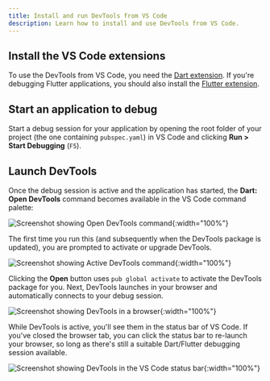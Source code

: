 ```yaml
---
title: Install and run DevTools from VS Code
description: Learn how to install and use DevTools from VS Code.
---
```


## Install the VS Code extensions

To use the DevTools from VS Code, you need the [Dart extension][].
If you're debugging Flutter applications, you should also install
the [Flutter extension][].

## Start an application to debug

Start a debug session for your application by opening the root
folder of your project (the one containing `pubspec.yaml`)
in VS Code and clicking **Run > Start Debugging** (`F5`).

## Launch DevTools

Once the debug session is active and the application has started,
the **Dart: Open DevTools** command becomes available in the
VS Code command palette:

![Screenshot showing Open DevTools command]({{site.url}}/assets/images/docs/tools/vs-code/vscode_command.png){:width="100%"}

The first time you run this (and subsequently when the DevTools package
is updated), you are prompted to activate or upgrade DevTools.

![Screenshot showing Active DevTools command]({{site.url}}/assets/images/docs/tools/vs-code/vscode_install_prompt.png){:width="100%"}

Clicking the **Open** button uses `pub global activate` to activate
the DevTools package for you. Next, DevTools launches in your browser and
automatically connects to your debug session.

![Screenshot showing DevTools in a browser]({{site.url}}/assets/images/docs/tools/vs-code/vscode_show_in_browser.png){:width="100%"}

While DevTools is active, you'll see them in the status bar
of VS Code. If you've closed the browser tab,
you can click the status bar to re-launch your browser, so long
as there's still a suitable Dart/Flutter debugging session available.

![Screenshot showing DevTools in the VS Code status bar]({{site.url}}/assets/images/docs/tools/vs-code/vscode_status_bar.png){:width="100%"}

[Dart extension]: https://marketplace.visualstudio.com/items?itemName=Dart-Code.dart-code
[Flutter extension]: https://marketplace.visualstudio.com/items?itemName=Dart-Code.flutter
